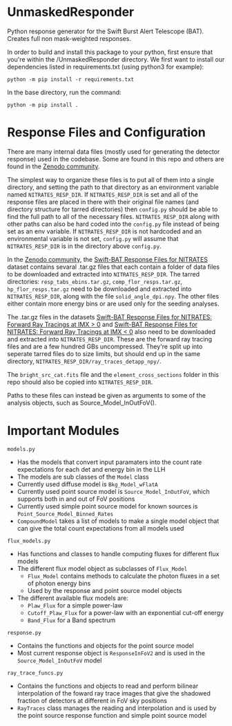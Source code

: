 # UnmaskedResponder
Python response generator for the Swift Burst Alert Telescope (BAT). Creates full non mask-weighted responses.

In order to build and install this package to your python, first ensure that you're within the /UnmaskedResponder directory. We first want to install our dependencies listed in requirements.txt (using python3 for example):

	python -m pip install -r requirements.txt

In the base directory, run the command:

    python -m pip install .


# Response Files and Configuration

There are many internal data files (mostly used for generating the detector response) used in the codebase. Some are found in this repo and others are found in the [Zenodo community](https://zenodo.org/communities/swift-bat). 

The simplest way to organize these files is to put all of them into a single directory, and setting the path to that directory as an environment variable named `NITRATES_RESP_DIR`. If `NITRATES_RESP_DIR` is set and all of the response files are placed in there with their original file names (and directory structure for tarred directories) then `config.py` should be able to find the full path to all of the necessary files. `NITRATES_RESP_DIR` along with other paths can also be hard coded into the `config.py` file instead of being set as an env variable. If `NITRATES_RESP_DIR` is not hardcoded and an environmental variable is not set, `config.py` will assume that `NITRATES_RESP_DIR` is in the directory above `config.py`.

In the [Zenodo community](https://zenodo.org/communities/swift-bat), the [Swift-BAT Response Files for NITRATES](https://zenodo.org/record/5634207) dataset contains sevaral .tar.gz files that each contain a folder of data files to be downloaded and extracted into `NITRATES_RESP_DIR`. The tarred directories: `resp_tabs_ebins.tar.gz`, `comp_flor_resps.tar.gz`, `hp_flor_resps.tar.gz` need to be downloaded and extracted into `NITRATES_RESP_DIR`, along with the file `solid_angle_dpi.npy`. The other files either contain more energy bins or are used only for the seeding analyses. 

The .tar.gz files in the datasets [Swift-BAT Response Files for NITRATES: Forward Ray Tracings at IMX > 0](https://zenodo.org/record/5639481) and [Swift-BAT Response Files for NITRATES: Forward Ray Tracings at IMX < 0](https://zenodo.org/record/5639084) also need to be downloaded and extracted into `NITRATES_RESP_DIR`. These are the forward ray tracing files and are a few hundred GBs uncompressed. They're split up into seperate tarred files do to size limits, but should end up in the same directory, `NITRATES_RESP_DIR/ray_traces_detapp_npy/`. 

The `bright_src_cat.fits` file and the `element_cross_sections` folder in this repo should also be copied into `NITRATES_RESP_DIR`. 

Paths to these files can instead be given as arguments to some of the analysis objects, such as Source_Model_InOutFoV(). 

# Important Modules 

`models.py`
* Has the models that convert input paramaters into the count rate expectations for each det and energy bin in the LLH
* The models are sub classes of the `Model` class
* Currently used diffuse model is `Bkg_Model_wFlatA`
* Currently used point source model is `Source_Model_InOutFoV`, which supports both in and out of FoV positions
* Currently used simple point source model for known sources is `Point_Source_Model_Binned_Rates`
* `CompoundModel` takes a list of models to make a single model object that can give the total count expectations from all models used

`flux_models.py`
* Has functions and classes to handle computing fluxes for different flux models
* The different flux model object as subclasses of `Flux_Model`
  * `Flux_Model` contains methods to calculate the photon fluxes in a set of photon energy bins
  * Used by the response and point source model objects
* The different available flux models are:
  * `Plaw_Flux` for a simple power-law
  * `Cutoff_Plaw_Flux` for a power-law with an exponential cut-off energy
  * `Band_Flux` for a Band spectrum 

`response.py`
* Contains the functions and objects for the point source model
* Most current response object is `ResponseInFoV2` and is used in the `Source_Model_InOutFoV` model

`ray_trace_funcs.py`
* Contains the functions and objects to read and perform bilinear interpolation of the foward ray trace images that give the shadowed fraction of detectors at different in FoV sky positions
* `RayTraces` class manages the reading and interpolation and is used by the point source response function and simple point source model